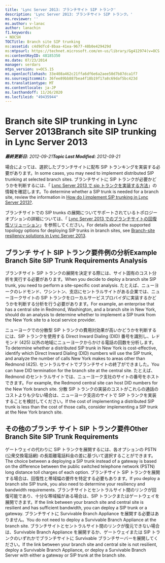 ```yaml
---
title: 'Lync Server 2013: ブランチサイト SIP トランク'
description: 'Lync Server 2013: ブランチサイト SIP トランク。'
ms.reviewer: ''
ms.author: v-lanac
author: lanachin
f1.keywords:
- NOCSH
TOCTitle: Branch site SIP trunking
ms:assetid: c4d9dfcd-8baa-41ea-9677-48b0e429429d
ms:mtpsurl: https://technet.microsoft.com/en-us/library/Gg412974(v=OCS.15)
ms:contentKeyID: 48185350
ms.date: 07/23/2014
manager: serdars
mtps_version: v=OCS.15
ms.openlocfilehash: 33e408a462c21ffa6df6e6a2aee50d7b87dca1f7
ms.sourcegitcommit: 36fee89bb887bea4f18b19f17a8c69daf5bc423d
ms.translationtype: MT
ms.contentlocale: ja-JP
ms.lasthandoff: 11/26/2020
ms.locfileid: "49435944"
---
```

# <a name="branch-site-sip-trunking-in-lync-server-2013"></a><span data-ttu-id="6323d-103">Branch site SIP trunking in Lync Server 2013</span><span class="sxs-lookup"><span data-stu-id="6323d-103">Branch site SIP trunking in Lync Server 2013</span></span>

<div data-xmlns="http://www.w3.org/1999/xhtml">

<div class="topic" data-xmlns="http://www.w3.org/1999/xhtml" data-msxsl="urn:schemas-microsoft-com:xslt" data-cs="https://msdn.microsoft.com/">

<div data-asp="https://msdn2.microsoft.com/asp">



</div>

<div id="mainSection">

<div id="mainBody"><span data-ttu-id="6323d-104">

<span> </span></span><span class="sxs-lookup"><span data-stu-id="6323d-104">

<span> </span></span></span>

<span data-ttu-id="6323d-105">_**最終更新日:** 2012-09-21_</span><span class="sxs-lookup"><span data-stu-id="6323d-105">_**Topic Last Modified:** 2012-09-21_</span></span>

<span data-ttu-id="6323d-106">場合によっては、選択したブランチサイトに配布 SIP トランキングを実装する必要があります。</span><span class="sxs-lookup"><span data-stu-id="6323d-106">In some cases, you may need to implement distributed SIP trunking at selected branch sites.</span></span> <span data-ttu-id="6323d-107">ブランチサイトに SIP トランクが必要かどうかを判断するには、「 [Lync Server 2013 で sip トランクを実装する方法](lync-server-2013-how-do-i-implement-sip-trunking.md)」の情報を確認します。</span><span class="sxs-lookup"><span data-stu-id="6323d-107">To determine whether a SIP trunk is needed for a branch site, review the information in [How do I implement SIP trunking in Lync Server 2013?](lync-server-2013-how-do-i-implement-sip-trunking.md).</span></span>

<span data-ttu-id="6323d-108">ブランチサイトでの SIP trunks の展開についてサポートされているトポロジーオプションの詳細については、「 [Lync Server 2013 でのブランチサイトの回復性ソリューション](lync-server-2013-branch-site-resiliency-solutions.md)」を参照してください。</span><span class="sxs-lookup"><span data-stu-id="6323d-108">For details about the supported topology options for deploying SIP trunks in branch sites, see [Branch-site resiliency solutions in Lync Server 2013](lync-server-2013-branch-site-resiliency-solutions.md).</span></span>

<div>

## <a name="example-branch-site-sip-trunk-requirements-analysis"></a><span data-ttu-id="6323d-109">ブランチ サイト SIP トランク要件例の分析</span><span class="sxs-lookup"><span data-stu-id="6323d-109">Example Branch Site SIP Trunk Requirements Analysis</span></span>

<span data-ttu-id="6323d-110">ブランチサイト SIP トランクの展開を決定する際には、サイト固有のコスト分析を実行する必要があります。</span><span class="sxs-lookup"><span data-stu-id="6323d-110">When you decide to deploy a branch site SIP trunk, you need to perform a site-specific cost analysis.</span></span> <span data-ttu-id="6323d-111">たとえば、ニューヨークのレドモンド、ワシントン、支店にセントラルサイトがある企業では、ニューヨークサイトの SIP トランクをローカルサービスプロバイダに実装するかどうかを判断する分析を行う必要があります。</span><span class="sxs-lookup"><span data-stu-id="6323d-111">For example, an enterprise that has a central site in Redmond, Washington, and a branch site in New York, should do an analysis to determine whether to implement a SIP trunk from the New York site to a local service provider.</span></span>

<span data-ttu-id="6323d-112">ニューヨークでの分散型 SIP トランクの費用対効果が高いかどうかを判断するには、SIP トランクを使用する Direct Inward Dialing (DID) 番号を識別し、レドモンド (425) 以外の地域にニューヨークからかける電話の回数を分析します。</span><span class="sxs-lookup"><span data-stu-id="6323d-112">To determine whether a distributed SIP trunk in New York is cost-effective, identify which Direct Inward Dialing (DID) numbers will use the SIP trunk, and analyze the number of calls New York makes to areas other than Redmond (425).</span></span> <span data-ttu-id="6323d-113">セントラルサイトでブランチサイトの終了ができました。</span><span class="sxs-lookup"><span data-stu-id="6323d-113">You can have DID termination for the branch site at the central site.</span></span> <span data-ttu-id="6323d-114">たとえば、Redmond のセントラルサイトでは、ニューヨーク支社のサイトの番号をホストできます。</span><span class="sxs-lookup"><span data-stu-id="6323d-114">For example, the Redmond central site can host DID numbers for the New York branch site.</span></span> <span data-ttu-id="6323d-115">分散 SIP トランクの実装のコストがこれらの通話のコストよりも少ない場合は、ニューヨーク支店のサイトで SIP トランクを実装することを検討してください。</span><span class="sxs-lookup"><span data-stu-id="6323d-115">If the cost of implementing a distributed SIP trunk is less than the cost of those calls, consider implementing a SIP trunk at the New York branch site.</span></span>

</div>

<div>

## <a name="other-branch-site-sip-trunk-requirements"></a><span data-ttu-id="6323d-116">その他のブランチ サイト SIP トランク要件</span><span class="sxs-lookup"><span data-stu-id="6323d-116">Other Branch Site SIP Trunk Requirements</span></span>

<span data-ttu-id="6323d-117">ゲートウェイの代わりに SIP トランクを展開するには、各オプションの PSTN (公衆交換電話網) の長距離電話料金の差に基づいて選択することができます。</span><span class="sxs-lookup"><span data-stu-id="6323d-117">The choice between a deploying a SIP trunk instead of a gateway is based on the difference between the public switched telephone network (PSTN) long distance toll charges of each option.</span></span> <span data-ttu-id="6323d-118">ブランチサイト SIP トランクを展開する場合は、回復性と帯域幅の要件を特定する必要もあります。</span><span class="sxs-lookup"><span data-stu-id="6323d-118">If you deploy a branch site SIP trunk, you also need to determine your resiliency and bandwidth requirements.</span></span> <span data-ttu-id="6323d-119">ブランチサイトとセントラルサイト間のリンクが回復可能であり、十分な帯域幅がある場合は、SIP トランクまたはゲートウェイを展開できます。</span><span class="sxs-lookup"><span data-stu-id="6323d-119">If the link between your branch site and central site is resilient and has sufficient bandwidth, you can deploy a SIP trunk or a gateway.</span></span> <span data-ttu-id="6323d-120">ブランチサイトに Survivable Branch Appliance を展開する必要はありません。</span><span class="sxs-lookup"><span data-stu-id="6323d-120">You do not need to deploy a Survivable Branch Appliance at the branch site.</span></span> <span data-ttu-id="6323d-121">ブランチサイトとセントラルサイト間のリンクが復元できない場合は、Survivable Branch Appliance を展開するか、ゲートウェイまたは SIP トランクのいずれかでブランチサイトに Survivable ブランチサーバーを展開してください。</span><span class="sxs-lookup"><span data-stu-id="6323d-121">If the link between your branch site and central site is not resilient, deploy a Survivable Branch Appliance, or deploy a Survivable Branch Server with either a gateway or SIP trunk at the branch site.</span></span>

<span data-ttu-id="6323d-122"></div>

</div>

<span> </span>

</div>

</div>

</span><span class="sxs-lookup"><span data-stu-id="6323d-122"></div>

</div>

<span> </span>

</div>

</div>

</span></span></div>

